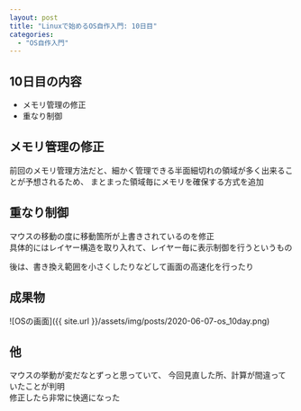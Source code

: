 ```yaml
---
layout: post
title: "Linuxで始めるOS自作入門: 10日目"
categories:
  - "OS自作入門"
---
```


## 10日目の内容
- メモリ管理の修正
- 重なり制御

## メモリ管理の修正
前回のメモリ管理方法だと、細かく管理できる半面細切れの領域が多く出来ることが予想されるため、
まとまった領域毎にメモリを確保する方式を追加

## 重なり制御
マウスの移動の度に移動箇所が上書きされているのを修正  
具体的にはレイヤー構造を取り入れて、レイヤー毎に表示制御を行うというもの

後は、書き換え範囲を小さくしたりなどして画面の高速化を行ったり

## 成果物
![OSの画面]({{ site.url }}/assets/img/posts/2020-06-07-os_10day.png)

## 他
マウスの挙動が変だなとずっと思っていて、
今回見直した所、計算が間違っていたことが判明  
修正したら非常に快適になった
